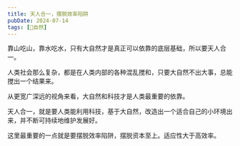 ```yaml
---
title: 天人合一，摆脱效率陷阱
pubDate: 2024-07-14
tags: [🌳自然]
---
```


靠山吃山，靠水吃水，只有大自然才是真正可以依靠的底层基础，所以要天人合一。

人类社会那么复杂，都是在人类内部的各种混乱搅和，只要大自然不出大事，总能搅出一个结果来。

从更宽广深远的视角来看，大自然和科技才是人类最重要的依靠。

天人合一，就是要人类能利用科技，基于大自然，改造出一个适合自己的小环境出来，并不断可持续地维护发展好。

这里最重要的一点就是要摆脱效率陷阱，摆脱资本至上。适应性大于高效率。

